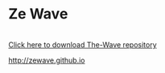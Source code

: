 # Ze Wave

<br>[Click here to download The-Wave repository](https://github.com/zeWave/Repo/raw/master/zips/repository.zeWave/repository.zeWave-0.0.1.zip)



 http://zewave.github.io
